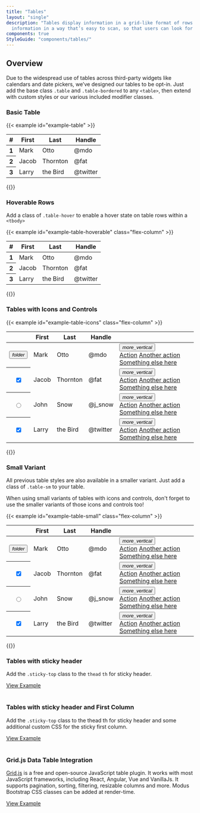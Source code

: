 ```yaml
---
title: "Tables"
layout: "single"
description: "Tables display information in a grid-like format of rows and columns. They organize
  information in a way that’s easy to scan, so that users can look for patterns and insights."
components: true
StyleGuide: "components/tables/"
---
```


## Overview

Due to the widespread use of tables across third-party widgets like calendars
and date pickers, we’ve designed our tables to be opt-in. Just add the base
class `.table` and `.table-bordered` to any `<table>`, then extend with custom
styles or our various included modifier classes.

### Basic Table

{{< example id="example-table" >}}
<table class="table table-bordered">
  <thead class="bg-gray-light">
    <tr>
      <th scope="col">#</th>
      <th scope="col">First</th>
      <th scope="col">Last</th>
      <th scope="col">Handle</th>
    </tr>
  </thead>
  <tbody>
    <tr>
      <th scope="row">1</th>
      <td>Mark</td>
      <td>Otto</td>
      <td>@mdo</td>
    </tr>
    <tr>
      <th scope="row">2</th>
      <td>Jacob</td>
      <td>Thornton</td>
      <td>@fat</td>
    </tr>
    <tr>
      <th scope="row">3</th>
      <td>Larry</td>
      <td>the Bird</td>
      <td>@twitter</td>
    </tr>
  </tbody>
</table>
{{</ example >}}

### Hoverable Rows

Add a class of `.table-hover` to enable a hover state on table rows within a `<tbody>`

{{< example id="example-table-hoverable" class="flex-column" >}}
<table class="table table-bordered table-hover">
  <thead class="bg-gray-light">
    <tr>
      <th scope="col">#</th>
      <th scope="col">First</th>
      <th scope="col">Last</th>
      <th scope="col">Handle</th>
    </tr>
  </thead>
  <tbody>
    <tr>
      <th scope="row">1</th>
      <td>Mark</td>
      <td>Otto</td>
      <td>@mdo</td>
    </tr>
    <tr>
      <th scope="row">2</th>
      <td>Jacob</td>
      <td>Thornton</td>
      <td>@fat</td>
    </tr>
    <tr>
      <th scope="row">3</th>
      <td>Larry</td>
      <td>the Bird</td>
      <td>@twitter</td>
    </tr>
  </tbody>
</table>
{{</ example >}}

### Tables with Icons and Controls

{{< example id="example-table-icons" class="flex-column" >}}
<table class="table table-bordered">
  <thead class="bg-gray-light">
    <tr>
      <th scope="col" class="icon-only"></th>
      <th scope="col">First</th>
      <th scope="col">Last</th>
      <th scope="col">Handle</th>
      <th scope="col" class="icon-only"></th>
    </tr>
  </thead>
  <tbody>
    <tr>
      <th scope="row" class="icon-only">
        <button class="btn btn-icon-only btn-text-dark rounded-circle">
          <i class="modus-icons">folder</i>
        </button>
      </th>
      <td>Mark</td>
      <td>Otto</td>
      <td>@mdo</td>
      <td class="icon-only">
        <div class="dropdown">
          <button class="btn btn-icon-only btn-text-dark rounded-circle" type="button" data-toggle="dropdown" aria-haspopup="true" aria-expanded="false">
            <i class="modus-icons">more_vertical</i>
          </button>
          <div class="dropdown-menu dropdown-menu-right">
            <a class="dropdown-item" href="#">Action</a>
            <a class="dropdown-item" href="#">Another action</a>
            <a class="dropdown-item" href="#">Something else here</a>
          </div>
        </div>
      </td>
    </tr>
    <tr>
      <th scope="row" class="icon-only">
        <div class="custom-control custom-checkbox">
          <input type="checkbox" checked="" class="custom-control-input" id="tableCheckbox4" name="example1">
          <label class="custom-control-label" for="tableCheckbox4"></label>
        </div>
      </th>
      <td>Jacob</td>
      <td>Thornton</td>
      <td>@fat</td>
      <td class="icon-only">
        <div class="dropdown">
          <button class="btn btn-icon-only btn-text-dark rounded-circle" type="button" data-toggle="dropdown" aria-haspopup="true" aria-expanded="false">
            <i class="modus-icons">more_vertical</i>
          </button>
          <div class="dropdown-menu dropdown-menu-right">
            <a class="dropdown-item" href="#">Action</a>
            <a class="dropdown-item" href="#">Another action</a>
            <a class="dropdown-item" href="#">Something else here</a>
          </div>
        </div>
      </td>
    </tr>
    <tr>
      <th scope="row" class="icon-only">
        <div class="custom-control custom-radio">
          <input type="radio" class="custom-control-input" id="tableRadio3" name="tableRadio" value="customEx">
          <label class="custom-control-label" for="tableRadio3"></label>
        </div>
      </th>
      <td>John</td>
      <td>Snow</td>
      <td>@j_snow</td>
      <td class="icon-only">
        <div class="dropdown">
          <button class="btn btn-icon-only btn-text-dark rounded-circle" type="button" data-toggle="dropdown" aria-haspopup="true" aria-expanded="false">
            <i class="modus-icons">more_vertical</i>
          </button>
          <div class="dropdown-menu dropdown-menu-right">
            <a class="dropdown-item" href="#">Action</a>
            <a class="dropdown-item" href="#">Another action</a>
            <a class="dropdown-item" href="#">Something else here</a>
          </div>
        </div>
      </td>
    </tr>
    <tr>
      <th scope="row" class="icon-only">
        <div class="custom-control custom-switch">
          <input type="checkbox" checked="" class="custom-control-input" id="tableSwitch3" name="example1">
          <label class="custom-control-label" for="tableSwitch3"></label>
        </div>
      </th>
      <td>Larry</td>
      <td>the Bird</td>
      <td>@twitter</td>
      <td class="icon-only">
        <div class="dropdown">
          <button class="btn btn-icon-only btn-text-dark rounded-circle" type="button" data-toggle="dropdown" aria-haspopup="true" aria-expanded="false">
            <i class="modus-icons">more_vertical</i>
          </button>
          <div class="dropdown-menu dropdown-menu-right">
            <a class="dropdown-item" href="#">Action</a>
            <a class="dropdown-item" href="#">Another action</a>
            <a class="dropdown-item" href="#">Something else here</a>
          </div>
        </div>
      </td>
    </tr>
  </tbody>
</table>
{{</ example >}}

### Small Variant

All previous table styles are also available in a smaller variant. Just add a class of `.table-sm` to your table.

When using small variants of tables with icons and controls, don't forget to use the smaller variants of those icons and controls too!

{{< example id="example-table-small" class="flex-column" >}}

<table class="table table-sm table-bordered table-hover">
  <thead class="bg-gray-light">
    <tr>
      <th scope="col" class="icon-only"></th>
      <th scope="col">First</th>
      <th scope="col">Last</th>
      <th scope="col">Handle</th>
      <th scope="col" class="icon-only"></th>
    </tr>
  </thead>
  <tbody>
    <tr>
      <th class="icon-only">
        <button class="btn btn-sm btn-icon-only btn-text-dark rounded-circle">
          <i class="modus-icons">folder</i>
        </button>
      </th>
      <td>Mark</td>
      <td>Otto</td>
      <td>@mdo</td>
      <td class="icon-only">
        <div class="dropdown">
          <button class="btn btn-sm btn-icon-only btn-text-dark rounded-circle" type="button" data-toggle="dropdown" aria-haspopup="true" aria-expanded="false">
            <i class="modus-icons">more_vertical</i>
          </button>
          <div class="dropdown-menu dropdown-menu-right">
            <a class="dropdown-item" href="#">Action</a>
            <a class="dropdown-item" href="#">Another action</a>
            <a class="dropdown-item" href="#">Something else here</a>
          </div>
        </div>
      </td>
    </tr>
    <tr>
      <th scope="row" class="icon-only">
        <div class="custom-control custom-control-sm custom-checkbox">
          <input type="checkbox" checked="" class="custom-control-input" id="tableCheckbox6" name="example1">
          <label class="custom-control-label" for="tableCheckbox6"></label>
        </div>
      </th>
      <td>Jacob</td>
      <td>Thornton</td>
      <td>@fat</td>
      <td class="icon-only">
        <div class="dropdown">
          <button class="btn btn-sm btn-icon-only btn-text-dark rounded-circle" type="button" data-toggle="dropdown" aria-haspopup="true" aria-expanded="false">
            <i class="modus-icons">more_vertical</i>
          </button>
          <div class="dropdown-menu dropdown-menu-right">
            <a class="dropdown-item" href="#">Action</a>
            <a class="dropdown-item" href="#">Another action</a>
            <a class="dropdown-item" href="#">Something else here</a>
          </div>
        </div>
      </td>
    </tr>
    <tr>
      <th scope="row" class="icon-only">
        <div class="custom-control custom-control-sm custom-radio">
          <input type="radio" class="custom-control-input" id="tableRadio3" name="tableRadio" value="customEx">
          <label class="custom-control-label" for="tableRadio3"></label>
        </div>
      </th>
      <td>John</td>
      <td>Snow</td>
      <td>@j_snow</td>
      <td class="icon-only">
        <div class="dropdown">
          <button class="btn btn-sm btn-icon-only btn-text-dark rounded-circle" type="button" data-toggle="dropdown" aria-haspopup="true" aria-expanded="false">
            <i class="modus-icons">more_vertical</i>
          </button>
          <div class="dropdown-menu dropdown-menu-right">
            <a class="dropdown-item" href="#">Action</a>
            <a class="dropdown-item" href="#">Another action</a>
            <a class="dropdown-item" href="#">Something else here</a>
          </div>
        </div>
      </td>
    </tr>
    <tr>
      <th scope="row" class="icon-only">
        <div class="custom-control custom-control-sm custom-switch">
          <input type="checkbox" checked="" class="custom-control-input" id="tableSwitch3" name="example1">
          <label class="custom-control-label" for="tableSwitch3"></label>
        </div>
      </th>
      <td>Larry</td>
      <td>the Bird</td>
      <td>@twitter</td>
      <td class="icon-only">
        <div class="dropdown">
          <button class="btn btn-sm btn-icon-only btn-text-dark rounded-circle" type="button" data-toggle="dropdown" aria-haspopup="true" aria-expanded="false">
            <i class="modus-icons">more_vertical</i>
          </button>
          <div class="dropdown-menu dropdown-menu-right">
            <a class="dropdown-item" href="#">Action</a>
            <a class="dropdown-item" href="#">Another action</a>
            <a class="dropdown-item" href="#">Something else here</a>
          </div>
        </div>
      </td>
    </tr>
  </tbody>
</table>
{{</ example >}}

### Tables with sticky header

Add the `.sticky-top` class to the `thead` `th` for sticky header.

[View Example](/examples/table-with-sticky-header/)
<br><br>

### Tables with sticky header and First Column

Add the `.sticky-top` class to the thead th for sticky header and some additional custom CSS for the sticky first column.

[View Example](/examples/table-with-sticky-header-and-column/)
<br><br>

### Grid.js Data Table Integration

[Grid.js](https://gridjs.io/) is a free and open-source JavaScript table plugin. It works with most JavaScript frameworks, including React, Angular, Vue and VanillaJs.
It supports pagination, sorting, filtering, resizable columns and more.
Modus Bootstrap CSS classes can be added at render-time.

[View Example](/examples/gridjs-table/)

<script>
$("a[href^='/examples/']").attr('target','_blank_');
</script>
